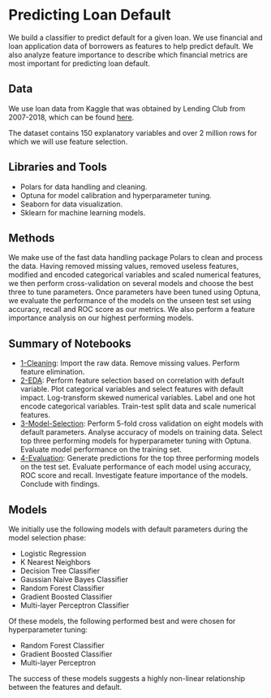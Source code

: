 # Predicting Loan Default 

We build a classifier to predict default for a given loan. We use financial and loan application data of borrowers as features to help predict default. We also analyze feature importance to describe which financial metrics are most important for predicting loan default.  

## Data

We use loan data from Kaggle that was obtained by Lending Club from 2007-2018, which can be found [here]([https://www.kaggle.com/datasets/wordsforthewise/lending-club/data]). 

The dataset contains 150 explanatory variables and over 2 million rows for which we will use feature selection. 

## Libraries and Tools

- Polars for data handling and cleaning. 
- Optuna for model calibration and hyperparameter tuning. 
- Seaborn for data visualization. 
- Sklearn for machine learning models. 

## Methods

We make use of the fast data handling package Polars to clean and process the data. Having removed missing values, removed useless features, modified and encoded categorical variables and scaled numerical features, we then perform cross-validation on several models and choose the best three to tune parameters. Once parameters have been tuned using Optuna, we evaluate the performance of the models on the unseen test set using accuracy, recall and ROC score as our metrics. We also perform a feature importance analysis on our highest performing models. 

## Summary of Notebooks 

- [1-Cleaning](/notebooks/1-Cleaning.ipynb): Import the raw data. Remove missing values. Perform feature elimination. 
- [2-EDA](/notebooks/2-EDA.ipynb): Perform feature selection based on correlation with default variable. Plot categorical variables and select features with default impact. Log-transform skewed numerical variables. Label and one hot encode categorical variables. Train-test split data and scale numerical features. 
- [3-Model-Selection](/notebooks/3-Model-Selection.ipynb): Perform 5-fold cross validation on eight models with default parameters. Analyse accuracy of models on training data. Select top three performing models for hyperparameter tuning with Optuna. Evaluate model performance on the training set. 
- [4-Evaluation](/notebooks/4-Evaluation.ipynb): Generate predictions for the top three performing models on the test set. Evaluate performance of each model using accuracy, ROC score and recall. Investigate feature importance of the models. Conclude with findings. 

## Models 

We initially use the following models with default parameters during the model selection phase: 

- Logistic Regression 
- K Nearest Neighbors 
- Decision Tree Classifier
- Gaussian Naive Bayes Classifier
- Random Forest Classifier
- Gradient Boosted Classifier
- Multi-layer Perceptron Classifier

Of these models, the following performed best and were chosen for hyperparameter tuning: 

- Random Forest Classifier
- Gradient Boosted Classifier
- Multi-layer Perceptron

The success of these models suggests a highly non-linear relationship between the features and default. 

